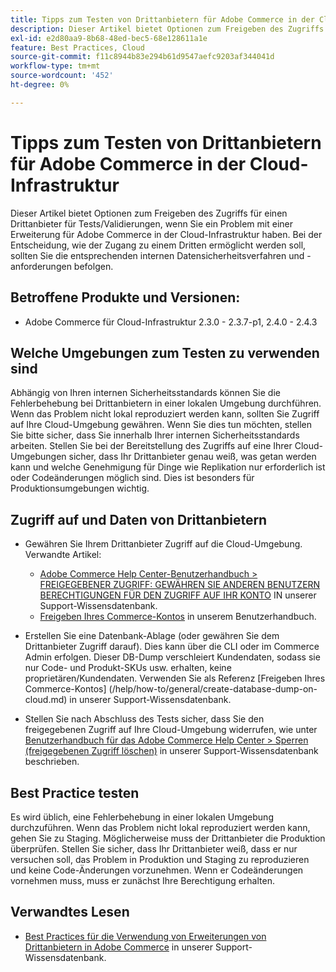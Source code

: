 ```yaml
---
title: Tipps zum Testen von Drittanbietern für Adobe Commerce in der Cloud-Infrastruktur
description: Dieser Artikel bietet Optionen zum Freigeben des Zugriffs für einen Drittanbieter für Tests/Validierungen, wenn Sie ein Problem mit einer Erweiterung für Adobe Commerce in der Cloud-Infrastruktur haben.
exl-id: e2d80aa9-8b68-48ed-bec5-68e128611a1e
feature: Best Practices, Cloud
source-git-commit: f11c8944b83e294b61d9547aefc9203af344041d
workflow-type: tm+mt
source-wordcount: '452'
ht-degree: 0%

---
```


# Tipps zum Testen von Drittanbietern für Adobe Commerce in der Cloud-Infrastruktur

Dieser Artikel bietet Optionen zum Freigeben des Zugriffs für einen Drittanbieter für Tests/Validierungen, wenn Sie ein Problem mit einer Erweiterung für Adobe Commerce in der Cloud-Infrastruktur haben.
Bei der Entscheidung, wie der Zugang zu einem Dritten ermöglicht werden soll, sollten Sie die entsprechenden internen Datensicherheitsverfahren und -anforderungen befolgen.

## Betroffene Produkte und Versionen:

* Adobe Commerce für Cloud-Infrastruktur 2.3.0 - 2.3.7-p1, 2.4.0 - 2.4.3

## Welche Umgebungen zum Testen zu verwenden sind

Abhängig von Ihren internen Sicherheitsstandards können Sie die Fehlerbehebung bei Drittanbietern in einer lokalen Umgebung durchführen. Wenn das Problem nicht lokal reproduziert werden kann, sollten Sie Zugriff auf Ihre Cloud-Umgebung gewähren. Wenn Sie dies tun möchten, stellen Sie bitte sicher, dass Sie innerhalb Ihrer internen Sicherheitsstandards arbeiten. Stellen Sie bei der Bereitstellung des Zugriffs auf eine Ihrer Cloud-Umgebungen sicher, dass Ihr Drittanbieter genau weiß, was getan werden kann und welche Genehmigung für Dinge wie Replikation nur erforderlich ist oder Codeänderungen möglich sind. Dies ist besonders für Produktionsumgebungen wichtig.

## Zugriff auf und Daten von Drittanbietern

* Gewähren Sie Ihrem Drittanbieter Zugriff auf die Cloud-Umgebung. Verwandte Artikel:

   * [Adobe Commerce Help Center-Benutzerhandbuch > FREIGEGEBENER ZUGRIFF: GEWÄHREN SIE ANDEREN BENUTZERN BERECHTIGUNGEN FÜR DEN ZUGRIFF AUF IHR KONTO](/help/help-center-guide/help-center/magento-help-center-user-guide.md#shared-access) IN unserer Support-Wissensdatenbank.
   * [Freigeben Ihres Commerce-Kontos](https://docs.magento.com/user-guide/magento/magento-account-share.html) in unserem Benutzerhandbuch.

* Erstellen Sie eine Datenbank-Ablage (oder gewähren Sie dem Drittanbieter Zugriff darauf). Dies kann über die CLI oder im Commerce Admin erfolgen. Dieser DB-Dump verschleiert Kundendaten, sodass sie nur Code- und Produkt-SKUs usw. erhalten, keine proprietären/Kundendaten. Verwenden Sie als Referenz [Freigeben Ihres Commerce-Kontos] (/help/how-to/general/create-database-dump-on-cloud.md) in unserer Support-Wissensdatenbank.
* Stellen Sie nach Abschluss des Tests sicher, dass Sie den freigegebenen Zugriff auf Ihre Cloud-Umgebung widerrufen, wie unter [Benutzerhandbuch für das Adobe Commerce Help Center > Sperren (freigegebenen Zugriff löschen)](/help/help-center-guide/help-center/magento-help-center-user-guide.md#revoke-shared-access) in unserer Support-Wissensdatenbank beschrieben.

## Best Practice testen

Es wird üblich, eine Fehlerbehebung in einer lokalen Umgebung durchzuführen. Wenn das Problem nicht lokal reproduziert werden kann, gehen Sie zu Staging. Möglicherweise muss der Drittanbieter die Produktion überprüfen. Stellen Sie sicher, dass Ihr Drittanbieter weiß, dass er nur versuchen soll, das Problem in Produktion und Staging zu reproduzieren und keine Code-Änderungen vorzunehmen. Wenn er Codeänderungen vornehmen muss, muss er zunächst Ihre Berechtigung erhalten.

## Verwandtes Lesen

* [Best Practices für die Verwendung von Erweiterungen von Drittanbietern in Adobe Commerce](https://support.magento.com/hc/en-us/articles/360042361152-Best-Practices-for-using-third-party-extensions-in-Magento) in unserer Support-Wissensdatenbank.
